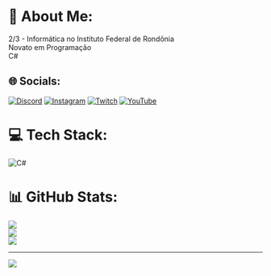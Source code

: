 # 💫 About Me:
2/3 - Informática no Instituto Federal de Rondônia<br>Novato em Programação<br>C#


## 🌐 Socials:
[![Discord](https://img.shields.io/badge/Discord-%237289DA.svg?logo=discord&logoColor=white)](https://discord.gg/discord.com/channels/419671040252444682) [![Instagram](https://img.shields.io/badge/Instagram-%23E4405F.svg?logo=Instagram&logoColor=white)](https://instagram.com/https://www.instagram.com/joaoggo_/) [![Twitch](https://img.shields.io/badge/Twitch-%239146FF.svg?logo=Twitch&logoColor=white)](https://twitch.tv/https://www.twitch.tv/teleportarggo) [![YouTube](https://img.shields.io/badge/YouTube-%23FF0000.svg?logo=YouTube&logoColor=white)](https://youtube.com/@https://www.youtube.com/@Joaoggo) 

# 💻 Tech Stack:
![C#](https://img.shields.io/badge/c%23-%23239120.svg?style=for-the-badge&logo=csharp&logoColor=white)
# 📊 GitHub Stats:
![](https://github-readme-stats.vercel.app/api?username=GGO-j&theme=shadow_red&hide_border=false&include_all_commits=false&count_private=false)<br/>
![](https://github-readme-streak-stats.herokuapp.com/?user=GGO-j&theme=shadow_red&hide_border=false)<br/>
![](https://github-readme-stats.vercel.app/api/top-langs/?username=GGO-j&theme=shadow_red&hide_border=false&include_all_commits=false&count_private=false&layout=compact)

---
[![](https://visitcount.itsvg.in/api?id=GGO-j&icon=0&color=4)](https://visitcount.itsvg.in)

<!-- Proudly created with GPRM ( https://gprm.itsvg.in ) -->
